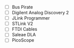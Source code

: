 - [ ] Bus Pirate
- [ ] Digilent Analog Discovery 2
- [ ] JLink Programmer
- [ ] STLink V2
- [ ] FTDI Cables
- [ ] Saleae DLA
- [ ] PicoScope
